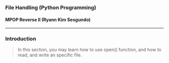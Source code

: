 ### File Handling (Python Programming)
#### MPOP Reverse II (Ryann Kim Sesgundo)
---
### Introduction
> In this section, you may learn how to use open() function, and how to read, and write an specific file.